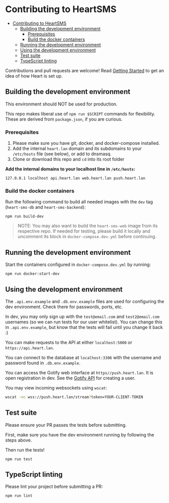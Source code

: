 # Contributing to HeartSMS

- [Contributing to HeartSMS](#contributing-to-heartsms)
  - [Building the development environment](#building-the-development-environment)
    - [Prerequisites](#prerequisites)
    - [Build the docker containers](#build-the-docker-containers)
  - [Running the development environment](#running-the-development-environment)
  - [Using the development environment](#using-the-development-environment)
  - [Test suite](#test-suite)
  - [TypeScript linting](#typescript-linting)


Contributions and pull requests are welcome! Read [Getting Started](docs/getting-started.md) to get an idea of how Heart is set up.


## Building the development environment

This environment should NOT be used for production.

This repo makes liberal use of `npm run $SCRIPT` commands for flexibility. These are derived from `package.json`, if you are curious.


### Prerequisites

1. Please make sure you have git, docker, and docker-compose installed.
2. Add the internal `heart.lan` domain and its subdomains to your `/etc/hosts` file (see below), or add to dnsmasq.
3. Clone or download this repo and `cd` into its root folder

**Add the internal domains to your localhost line in `/etc/hosts`:**
```
127.0.0.1 localhost api.heart.lan web.heart.lan push.heart.lan
```


### Build the docker containers

Run the following command to build all needed images with the `dev` tag (`heart-sms-db` and `heart-sms-backend`):
```
npm run build-dev
```

> NOTE: You may also want to build the `heart-sms-web` image from its respective repo. If needed for testing, please build it locally and uncomment its block in `docker-compose.dev.yml` before continuing.


## Running the development environment

Start the containers configured in `docker-compose.dev.yml` by running:
```
npm run docker:start-dev
```


## Using the development environment

The `.api.env.example` and `.db.env.example` files are used for configuring the dev environment. Check there for passwords, ports, etc.

In dev, you may only sign up with the `test@email.com` and `test2@email.com` usernames (so we can run tests for our user whitelist). You can change this in `.api.env.example`, but know that the tests will fail until you change it back :)

You can make requests to the API at either `localhost:5000` or `https://api.heart.lan`.

You can connect to the database at `localhost:3306` with the username and password found in `.db.env.example`.

You can access the Gotify web interface at `https//push.heart.lan`. It is open registration in dev. See the [Gotify API](https://gotify.net/api-docs) for creating a user.

You may view incoming websockets using `wscat`:
```bash
wscat -nc wss://push.heart.lan/stream?token=YOUR-CLIENT-TOKEN
```


## Test suite

Please ensure your PR passes the tests before submitting.

First, make sure you have the dev environment running by following the steps above.

Then run the tests!
```
npm run test
```


## TypeScript linting

Please lint your project before submitting a PR:

```
npm run lint
```


